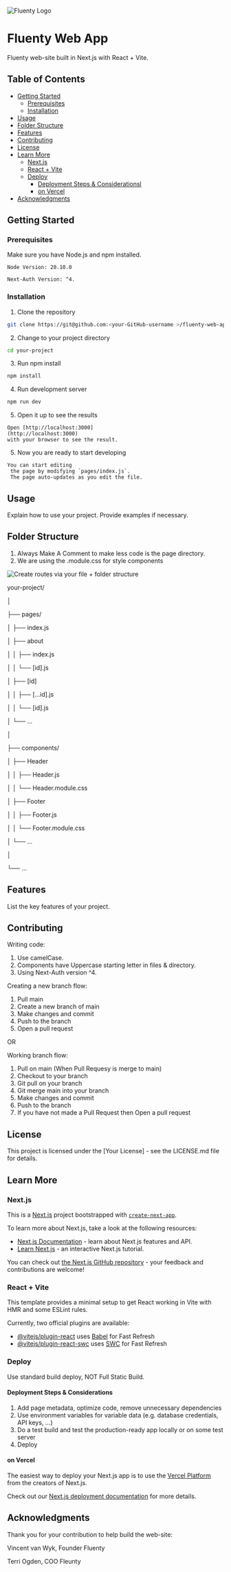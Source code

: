 ![Fluenty Logo](public/assets/images/fluenty.png)
# Fluenty Web App

Fluenty web-site built in Next.js with React + Vite.

## Table of Contents
- [Getting Started](#getting-started)
    - [Prerequisites](#prerequisites)
    - [Installation](#installation)
- [Usage](#usage)
- [Folder Structure](#folder-structure)
- [Features](#features)
- [Contributing](#contributing)
- [License](#license)
- [Learn More](#learn-more)
    - [Next.js](#nextjs)
    - [React + Vite](#react+vite)
    - [Deploy](#deploy)
         - [Deployment Steps & Considerationsl](#deploymentsteps&considerations)
         - [on Vercel](#deployonvercel)
- [Acknowledgments](#acknowledgments)

## Getting Started

### Prerequisites

Make sure you have Node.js and npm installed.
```
Node Version: 20.10.0
```
```
Next-Auth Version: ^4.
```

### Installation

1. Clone the repository
```bash
git clone https://git@github.com:<your-GitHub-username >/fluenty-web-app.git
```
2. Change to your project directory
```bash
cd your-project
```
3. Run npm install
```bash
npm install
```
4. Run development server
```bash
npm run dev
```
5. Open it up to see the results 
```
Open [http://localhost:3000]
(http://localhost:3000) 
with your browser to see the result.
```
5. Now you are ready to start developing
```
You can start editing
 the page by modifying `pages/index.js`. 
 The page auto-updates as you edit the file.
```

## Usage

Explain how to use your project. Provide examples if necessary.

## Folder Structure

1. Always Make A Comment to make less code is the page directory.
2. We are using the .module.css for style components

![Create routes via your file + folder structure](public/assets/images/nextjs-file-based-routing.png)

your-project/

│

├── pages/

│   ├── index.js

│   ├── about

│   │   ├── index.js

│   │   └── [id].js

│   ├── [id]

│   │   ├── [...id].js

│   │   └── [id].js

│   └── ...

│

├── components/

│   ├── Header

│   │   ├── Header.js

│   │   └── Header.module.css

│   ├── Footer

│   │   ├── Footer.js

│   │   └── Footer.module.css

│   └── ...

│

└── ...

## Features

List the key features of your project.

## Contributing

Writing code:
1. Use camelCase.
2. Components have Uppercase starting letter in files & directory.
3. Using Next-Auth version ^4.

Creating a new branch flow:
1. Pull main 
2. Create a new branch of main
3. Make changes and commit
4. Push to the branch
5. Open a pull request

OR

Working branch flow:
1. Pull on main (When Pull Requesy is merge to main)
2. Checkout to your branch
3. Git pull on your branch
4. Git merge main into your branch
5. Make changes and commit
6. Push to the branch
7. If you have not made a Pull Request then Open a pull request


## License

This project is licensed under the [Your License] - see the LICENSE.md file for details.

## Learn More

### Next.js

This is a [Next.js](https://nextjs.org/) project bootstrapped with [`create-next-app`](https://github.com/vercel/next.js/tree/canary/packages/create-next-app).

To learn more about Next.js, take a look at the following resources:

- [Next.js Documentation](https://nextjs.org/docs) - learn about Next.js features and API.
- [Learn Next.js](https://nextjs.org/learn) - an interactive Next.js tutorial.

You can check out [the Next.js GitHub repository](https://github.com/vercel/next.js/) - your feedback and contributions are welcome!

### React + Vite

This template provides a minimal setup to get React working in Vite with HMR and some ESLint rules.

Currently, two official plugins are available:

- [@vitejs/plugin-react](https://github.com/vitejs/vite-plugin-react/blob/main/packages/plugin-react/README.md) uses [Babel](https://babeljs.io/) for Fast Refresh
- [@vitejs/plugin-react-swc](https://github.com/vitejs/vite-plugin-react-swc) uses [SWC](https://swc.rs/) for Fast Refresh


### Deploy 

Use standard build deploy, NOT Full Static Build.

#### Deployment Steps & Considerations
1. Add page metadata, optimize code, remove unnecessary dependencies
2. Use environment variables for variable data (e.g. database credentials, API keys, ...)
3. Do a test build and test the production-ready app locally or on some test server
4. Deploy

#### on Vercel
The easiest way to deploy your Next.js app is to use the [Vercel Platform](https://vercel.com/new?utm_medium=default-template&filter=next.js&utm_source=create-next-app&utm_campaign=create-next-app-readme) from the creators of Next.js.

Check out our [Next.js deployment documentation](https://nextjs.org/docs/deployment) for more details.

## Acknowledgments

Thank you for your contribution to help build the web-site:

Vincent van Wyk,
Founder Fluenty

Terri Ogden,
COO Fleunty

